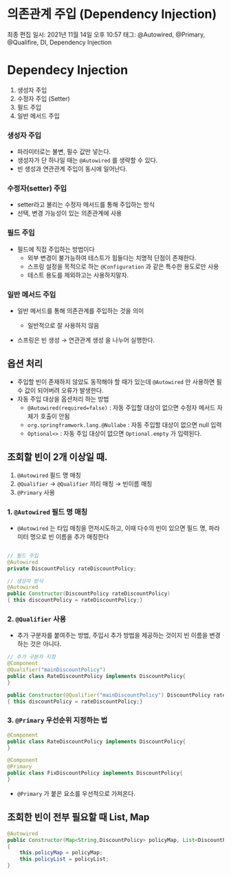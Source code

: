 # 의존관계 주입 (Dependency Injection)

최종 편집 일시: 2021년 11월 14일 오후 10:57
태그: @Autowired, @Primary, @Qualifire, DI, Dependency Injection

# Dependecy Injection

1. 생성자 주입
2. 수정자 주입 (Setter)
3. 필드 주입
4. 일반 메서드 주입

### 생성자 주입

- 파라미터로는 불변, 필수 값만 넣는다.
- 생성자가 단 하나일 때는 `@Autowired` 를 생략할 수 있다.
- 빈 생성과 연관관계 주입이 동시에 일어난다.

### 수정자(setter) 주입

- setter라고 불리는 수정자 메서드를 통해 주입하는 방식
- 선택, 변경 가능성이 있는 의존관계에 사용

### 필드 주입

- 필드에 직접 주입하는 방법이다
    - 외부 변경이 불가능하여 테스트가 힘들다는 치명적 단점이 존재한다.
    - 스프링 설정을 목적으로 하는 `@Configuration` 과 같은 특수한 용도로만 사용
    - 테스트 용도를 제외하고는 사용하지말자.

### 일반 메서드 주입

- 일반 메서드를 통해 의존관계를 주입하는 것을 의미
    - 일반적으로 잘 사용하지 않음

- 스프링은 빈 생성  →  연관관계 생성 을 나누어 실행한다.

## 옵션 처리

- 주입할 빈이 존재하지 않았도 동작해야 할 때가 있는데 `@Autowired` 만 사용하면 필수 값이 되어버려 오류가 발생한다.
- 자동 주입 대상을 옵션처리 하는 방법
    - `@Autowired(required=false)`  : 자동 주입할 대상이 없으면 수정자 메서드 자체가 호출이 안됨
    - `org.springframwork.lang.@Nullabe` : 자동 주입할 대상이 없으면 null 입력
    - `Optional<>` : 자동 주입 대상이 없으면 `Optional.empty` 가 입력된다.
    

## 조회할 빈이 2개 이상일 때.

1. `@Autowired` 필드 명 매칭
2. `@Qualifier` → `@Qualifier` 끼리 매칭 → 빈이름 매칭
3. `@Primary` 사용

### 1. `@Autowired` 필드 명 매칭

- `@Autowired` 는 타입 매칭을 먼저시도하고, 이때 다수의 빈이 있으면 필드 명, 파라미터 명으로 빈 이름을 추가 매칭한다

```java

// 필드 주입 
@Autowired
private DiscountPolicy rateDiscountPolicy;

// 생성자 방식
@Autowired
public Constructor(DiscountPolicy rateDiscountPolicy)
{ this discountPolicy = rateDiscountPolicy;}
```

### 2. `@Qualifier` 사용

- 추가 구분자를 붙여주는 방법, 주입시 추가 방법을 제공하는 것이지 빈 이름을 변경하는 것은 아니다.

```java
// 추가 구분자 지정
@Component
@Qualifier("mainDiscountPolicy")
public class RateDiscountPolicy implements DiscountPolicy{
}

public Constructor(@Qualifier("mainDiscountPolicy") DiscountPolicy rateDiscountPolicy)
{ this discountPolicy = rateDiscountPolicy;}

```

### 3. `@Primary` 우선순위 지정하는 법

```java
@Component
public class RateDiscountPolicy implements DiscountPolicy{
}

@Component
@Primary
public class FixDiscountPolicy implements DiscountPolicy{
}
```

- `@Primary` 가 붙은 요소를 우선적으로 가져온다.
    
    

## 조회한 빈이 전부 필요할 때 List, Map

```java
@Autowired
public Constructor(Map<String,DiscountPolicy> policyMap, List<DiscountPolicy> policyList)
{ 
	this.policyMap = policyMap;
	this.policyList = policyList;
}
```